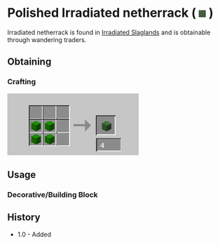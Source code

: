 # Polished Irradiated netherrack ( ![Polished Irradiated Netherrack](https://github.com/JmonJoshMC/JmonExtendedMechanics/blob/main/doc%20assets/JEM-25.png) )
Irradiated netherrack is found in [Irradiated Slaglands]() and is obtainable through wandering traders.
## Obtaining
### Crafting
![recipe](https://github.com/JmonJoshMC/JmonExtendedMechanics/blob/main/doc%20assets/JEM-18.png)
## Usage
### Decorative/Building Block

## History
- 1.0 - Added
